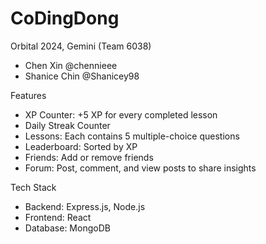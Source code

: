 # CoDingDong
Orbital 2024, Gemini (Team 6038)
- Chen Xin @chennieee
- Shanice Chin @Shanicey98

Features
- XP Counter: +5 XP for every completed lesson
- Daily Streak Counter
- Lessons: Each contains 5 multiple-choice questions
- Leaderboard: Sorted by XP
- Friends: Add or remove friends
- Forum: Post, comment, and view posts to share insights

Tech Stack
- Backend: Express.js, Node.js
- Frontend: React
- Database: MongoDB


